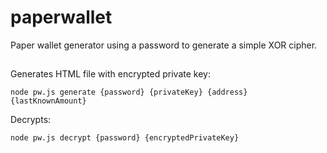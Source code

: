 # paperwallet


Paper wallet generator using a password to generate a simple XOR cipher.

##

Generates HTML file with encrypted private key:

```
node pw.js generate {password} {privateKey} {address} {lastKnownAmount}
```

Decrypts:

```
node pw.js decrypt {password} {encryptedPrivateKey}
```